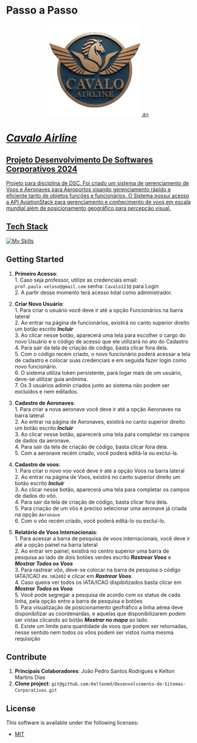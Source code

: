 <!--- # "Can be a image or a gift from the project pages" -->
# Passo a Passo

<p align="center">
  <a href="http://cavaloarlines.ddns.net/" target="_blank"> <img src="Projeto/src/main/resources/static/images/cavalo2.png" width=50% alt=" ProjectName"> a>
</p>

# *Cavalo Airline* 
## Projeto Desenvolvimento De Softwares Corporativos 2024

Projeto para disciplina de DSC. 
Foi criado um sistema de gerenciamento de Voos e Aeronaves para Aeroportos visando gerenciamento rápido e eficiente tanto de objetos,funções e funcionários.
O Sistema possui acesso a API AviationStack para gerenciamento e conhecimento de voos em escala mundial além de posicionamento geográfico para percepção visual.

## Tech Stack

<!--- # "Verify icons availability here https://github.com/tandpfun/skill-icons" -->

[![My Skills](https://skillicons.dev/icons?i=java,spring,javascript,html,css,postgresql,git,aws)](https://skillicons.dev)

## Getting Started

1. **Primeiro Acesso**: 
  <br>1. Caso seja professor, utilize as credenciais email: `prof.paulo.veloso@gmail.com` senha: `Cavalo123@` para Login
  <br>2. A partir desse momento terá acesso total como administrador.

2. **Criar Novo Usuário**: 
   <br> 1. Para criar o usuário você deve ir até a opção Funcionários na barra lateral
   <br> 2. Ao entrar na página de funcionários, existirá no canto superior direito um botão escrito  ***Incluir***
   <br> 3. Ao clicar nesse botão, aparecerá uma tela para escolher o cargo do novo Usuário e o código de acesso que ele utilizará no ato do Cadastro
   <br> 4. Para sair da tela de criação de código, basta clicar fora dela.
   <br> 5. Com o código recém criado, o novo funcionário poderá acessar a tela de cadastro e colocar suas credenciais e em seguida fazer login como novo funcionário.
   <br> 6. O sistema utiliza token persistente, para logar mais de um usuário, deve-se utilizar guia anônima.
   <br> 7. Os 3 usuários adimin criados junto ao sistema não podem ser excluídos e nem editados.

3. **Cadastro de Aeronaves**: 
   <br> 1. Para criar a nova aeronave você deve ir até a opção Aeronaves na barra lateral
   <br> 2. Ao entrar na página de Aeronaves, existirá no canto superior direito um botão escrito  ***Incluir***
   <br> 3. Ao clicar nesse botão, aparecerá uma tela para completar os campos de dados da aeronave.
   <br> 4. Para sair da tela de criação de código, basta clicar fora dela.
   <br> 5. Com a aeronave recém criado, você poderá editá-la ou excluí-la.

4. **Cadastro de voos**:
   <br> 1. Para criar o novo voo você deve ir até a opção Voos na barra lateral
   <br> 2. Ao entrar na página de Voos, existirá no canto superior direito um botão escrito  ***Incluir***
   <br> 3. Ao clicar nesse botão, aparecerá uma tela para completar os campos de dados do vôo.
   <br> 4. Para sair da tela de criação de código, basta clicar fora dela.
   <br> 5. Para criação de um vôo é preciso selecionar uma aeronave já criada na opção `Aeronave`
   <br> 6. Com o vôo recém criado, você poderá editá-lo ou excluí-lo.


5. **Relatório de Voos Internacionais**:
   <br> 1. Para acessar a barra de pesquisa de voos internacionais, você deve ir até a opção painel na barra lateral
   <br> 2. Ao entrar em painel, existirá no centro superior uma barra de pesquisa ao lado de dois botões verdes escrito  ***Rastrear Voos*** e ***Mostrar Todos os Voos***
   <br> 3. Para rastrear vôo, deve-se colocar na barra de pesquisa o código IATA/ICAO ex. `UA2402` e clicar em ***Rastrear Voos***.
   <br> 4. Caso queira ver todos os IATA/ICAO dispibilizados basta clicar em  ***Mostrar Todos os Voos***
   <br> 5. Você pode segregar a pesquisa de acordo com os status de cada linha, pela opção entre a barra de pesquisa e botões
   <br> 5. Para visualização de posicionamento geofráfico a linha aérea deve disponibilizar as coordenardas, e aquelas que disponibilizarem podem ser vistas clicando ao botão ***Mostrar no mapa*** ao lado.
   <br> 6. Existe um limite para quantidade de voos que podem ser retornadas, nesse sentido nem todos os vôos podem ser vistos numa mesma requisição

## Contribute

1. **Principais Colaboradores**: João Pedro Santos Rodrigues e Kelton Martins Dias
2. **Clone project**: `git@github.com:Keltonmd/Desenvolvimento-de-Sitemas-Corporativos.git`

## License

This software is available under the following licenses:

- [MIT](https://rem.mit-license.org)


